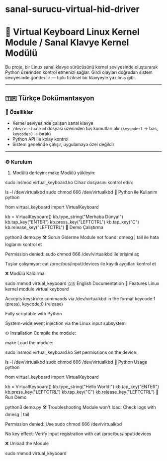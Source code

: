 # sanal-surucu-virtual-hid-driver

# 🧠 Virtual Keyboard Linux Kernel Module / Sanal Klavye Kernel Modülü

Bu proje, bir Linux sanal klavye sürücüsünü kernel seviyesinde oluşturarak Python üzerinden kontrol etmenizi sağlar. Girdi olayları doğrudan sistem seviyesinde gönderilir — tıpkı fiziksel bir klavyeyle yazılmış gibi.

---

## 🇹🇷 Türkçe Dokümantasyon

### 🚀 Özellikler
- Kernel seviyesinde çalışan sanal klavye
- `/dev/virtualkbd` dosyası üzerinden tuş komutları alır (`keycode:1` → bas, `keycode:0` → bırak)
- Python API ile kolay kontrol
- Sistem genelinde çalışır, uygulamaya özel değildir

---

### ⚙️ Kurulum

1. Modülü derleyin:
make
Modülü yükleyin:




sudo insmod virtual_keyboard.ko
Cihaz dosyasını kontrol edin:




ls -l /dev/virtualkbd
sudo chmod 666 /dev/virtualkbd
🐍 Python ile Kullanım
python

from virtual_keyboard import VirtualKeyboard

kb = VirtualKeyboard()
kb.type_string("Merhaba Dünya!")
kb.tap_key("ENTER")
kb.press_key("LEFTCTRL")
kb.tap_key("C")
kb.release_key("LEFTCTRL")
🧪 Demo Çalıştırma


python3 demo.py
🛠️ Sorun Giderme
Module not found: dmesg | tail ile hata loglarını kontrol et

Permission denied: sudo chmod 666 /dev/virtualkbd ile erişimi aç

Tuşlar çalışmıyor: cat /proc/bus/input/devices ile kayıtlı aygıtları kontrol et

❌ Modülü Kaldırma


sudo rmmod virtual_keyboard
🇬🇧 English Documentation
🚀 Features
Linux kernel module virtual keyboard

Accepts keystroke commands via /dev/virtualkbd in the format keycode:1 (press), keycode:0 (release)

Fully scriptable with Python

System-wide event injection via the Linux input subsystem

⚙️ Installation
Compile the module:




make
Load the module:



sudo insmod virtual_keyboard.ko
Set permissions on the device:


ls -l /dev/virtualkbd
sudo chmod 666 /dev/virtualkbd
🐍 Python Usage
python

from virtual_keyboard import VirtualKeyboard

kb = VirtualKeyboard()
kb.type_string("Hello World!")
kb.tap_key("ENTER")
kb.press_key("LEFTCTRL")
kb.tap_key("C")
kb.release_key("LEFTCTRL")
🧪 Run Demo


python3 demo.py
🛠️ Troubleshooting
Module won't load: Check logs with dmesg | tail

Permission denied: Use sudo chmod 666 /dev/virtualkbd

No key effect: Verify input registration with cat /proc/bus/input/devices

❌ Unload the Module


sudo rmmod virtual_keyboard
